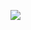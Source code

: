 ![](http://www.plantuml.com/plantuml/png/TK-x3i8m3Dpz5QUkg3_GeQfK_W31Re61I4rIsKOiV3nHA8Mba-zyTtuCvgp-Y1Dvy4amvdIMsP6l62Ss4yC-y4qvWgXsS3JH1Pw2F5Toc7Eo_CVKBN8YMY7QzjNNF3g4T1SDpcKVBT5crnHBZr9_cGxsKUrhsnnJpzcM1qcNykaR)
